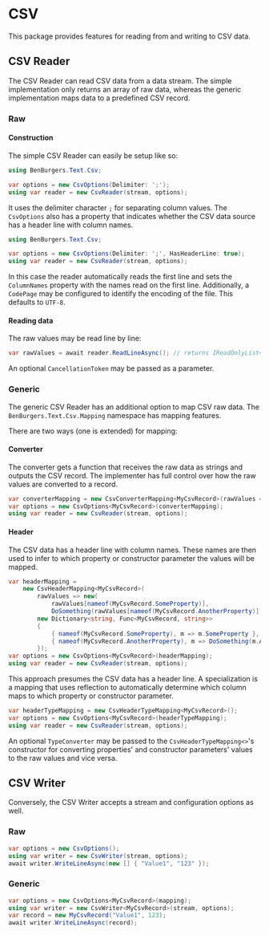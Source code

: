 ﻿# CSV

This package provides features for reading from and writing to CSV data.

## CSV Reader

The CSV Reader can read CSV data from a data stream.
The simple implementation only returns an array of raw data, whereas the generic implementation maps data to a predefined CSV record.

### Raw

#### Construction

The simple CSV Reader can easily be setup like so:

```csharp
using BenBurgers.Text.Csv;

var options = new CsvOptions(Delimiter: ';');
using var reader = new CsvReader(stream, options);
```

It uses the delimiter character `;` for separating column values.
The `CsvOptions` also has a property that indicates whether the CSV data source has a header line with column names.

```csharp
using BenBurgers.Text.Csv;

var options = new CsvOptions(Delimiter: ';', HasHeaderLine: true);
using var reader = new CsvReader(stream, options);
```

In this case the reader automatically reads the first line and sets the `ColumnNames` property with the names read on the first line.
Additionally, a `CodePage` may be configured to identify the encoding of the file. This defaults to `UTF-8`.

#### Reading data

The raw values may be read line by line:

```csharp
var rawValues = await reader.ReadLineAsync(); // returns IReadOnlyList<string>
```

An optional `CancellationToken` may be passed as a parameter.

### Generic

The generic CSV Reader has an additional option to map CSV raw data.
The `BenBurgers.Text.Csv.Mapping` namespace has mapping features.

There are two ways (one is extended) for mapping:

#### Converter

The converter gets a function that receives the raw data as strings and outputs the CSV record.
The implementer has full control over how the raw values are converted to a record.

```csharp
var converterMapping = new CsvConverterMapping<MyCsvRecord>(rawValues => new MyCsvRecord(DoSomething(rawValues[0]), DoSomething2(rawValues[1])));
var options = new CsvOptions<MyCsvRecord>(converterMapping);
using var reader = new CsvReader(stream, options);
```

#### Header

The CSV data has a header line with column names. These names are then used to infer to which property or constructor parameter the values will be mapped.

```csharp
var headerMapping =
	new CsvHeaderMapping<MyCsvRecord>(
		rawValues => new(
			rawValues[nameof(MyCsvRecord.SomeProperty)],
			DoSomething(rawValues[nameof(MyCsvRecord.AnotherProperty)])),
		new Dictionary<string, Func<MyCsvRecord, string>>
		{
			{ nameof(MyCsvRecord.SomeProperty), m => m.SomeProperty },
			{ nameof(MyCsvRecord.AnotherProperty), m => DoSomething(m.AnotherProperty) }
		});
var options = new CsvOptions<MyCsvRecord>(headerMapping);
using var reader = new CsvReader(stream, options);
```

This approach presumes the CSV data has a header line.
A specialization is a mapping that uses reflection to automatically determine which column maps to which property or constructor parameter.

```csharp
var headerTypeMapping = new CsvHeaderTypeMapping<MyCsvRecord>();
var options = new CsvOptions<MyCsvRecord>(headerTypeMapping);
using var reader = new CsvReader(stream, options);
```

An optional `TypeConverter` may be passed to the `CsvHeaderTypeMapping<>`'s constructor for converting properties' and constructor parameters' values to the raw values and vice versa.

## CSV Writer

Conversely, the CSV Writer accepts a stream and configuration options as well.

### Raw

```csharp
var options = new CsvOptions();
using var writer = new CsvWriter(stream, options);
await writer.WriteLineAsync(new [] { "Value1", "123" });
```

### Generic

```csharp
var options = new CsvOptions<MyCsvRecord>(mapping);
using var writer = new CsvWriter<MyCsvRecord>(stream, options);
var record = new MyCsvRecord("Value1", 123);
await writer.WriteLineAsync(record);
```